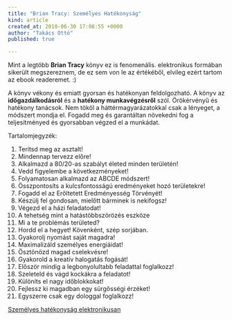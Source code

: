 ```yaml
---
title: "Brian Tracy: Személyes Hatékonyság"
kind: article
created_at: 2010-06-30 17:08:55 +0000
author: "Takács Ottó"
published: true

---
```

Mint a legtöbb __Brian Tracy__ könyv ez is fenomenális. elektronikus formában sikerült megszereznem, de ez sem von le az értékéből, elvileg ezért tartom az ebook readeremet. :)

A könyv vékony és emiatt gyorsan és hatékonyan feldolgozható. A könyv az __időgazdálkodásról__ és a __hatékony munkavégzésről__ szól. Örökérvényű és hatékony tanácsok. Nem tököl a háttérmagyarázatokkal csak a lényeget, a módszert mondja el. Fogadd meg és garantáltan növekedni fog a teljesítményed és gyorsabban végzed el a munkádat.

Tartalomjegyzék:

1. Terítsd meg az asztalt!
2. Mindennap tervezz előre!
3. Alkalmazd a 80/20-as szabályt életed minden területén!
4. Vedd figyelembe a következményeket!
5. Folyamatosan alkalmazd az ABCDE módszert!
6. Összpontosíts a kulcsfontosságú eredményeket hozó területekre!
7. Fogadd el az Erőltetett Eredményesség Törvényét!
8. Készülj fel gondosan, mielőtt bárminek is nekifogsz!
9. Végezd el a házi feladatodat!
10. A tehetség mint a hatástöbbszörözés eszköze
11. Mi a te problémás területed?
12. Hordd el a hegyet! Kövenként, szép sorjában.
13. Gyakorolj nyomást saját magadra!
14. Maximalizáld személyes energiáidat!
15. Ösztönözd magad cselekvésre!
16. Gyakorold a kreatív halogatás fogását!
17. Először mindig a legbonyolultabb feladattal foglalkozz!
18. Szeleteld és vágd kockákra a feladatot!
19. Különíts el nagy időblokkokat!
20. Fejlessz ki magadban egy sürgősségi érzéket!
21. Egyszerre csak egy dologgal foglalkozz!

[Személyes hatékonyság elektronikusan](http://www.scribd.com/doc/50055854/Brian-Tracy-Szemelyes-Hatekonysag)
